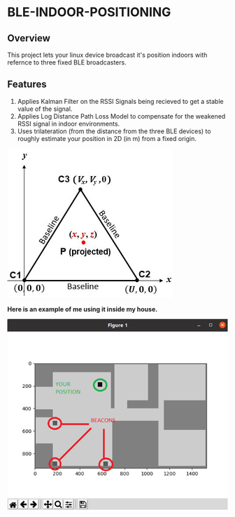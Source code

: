 ﻿# BLE-INDOOR-POSITIONING
## Overview
This project lets your linux device broadcast it's position indoors with refernce to three fixed BLE broadcasters.
## Features
1) Applies Kalman Filter on the RSSI Signals being recieved to get a stable value of the signal.
2) Applies Log Distance Path Loss Model to compensate for the weakened RSSI signal in indoor environments.
3) Uses trilateration (from the distance from the three BLE devices) to roughly estimate your position in 2D (in m) from a fixed origin. 

![](images/Trilateration%20Triangle.jpg)


**Here is an example of me using it inside my house.**

![](images/BleTrilateration.png)
